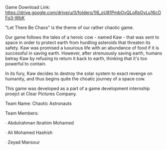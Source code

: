 Game Download Link:
https://drive.google.com/drive/u/0/folders/1l6_oU81PmbOvQLoRsGyLu16cOFq3-WbK

"Let There Be Chaos" is the theme of our rather chaotic game.

Our game follows the tales of a heroic cow - named Kaw - that was sent to space in order to protect earth from hurdling asteroids that threaten its safety. Kaw was promised a luxurious life with an abundance of food if it is successful in saving earth. However, after strenuously saving earth, humans betray Kaw by refusing to return it back to earth, thinking that it's too powerful to contain.

In its fury, Kaw decides to destroy the solar system to exact revenge on humanity, and thus begins quite the choatic journey of a space cow.


This game was developed as a part of a game development internship proejct at Clear Pictures Company.

Team Name: Chaotic Astronauts

Team Members:

·      Abdulrahman Ibrahim Mohamed

·      Ali Mohamed Hashish

·      Zeyad Mansour
